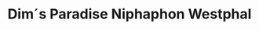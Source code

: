 ---
title: "Dim´s Paradise Niphaphon Westphal"
url: /singen-hohentwiel/dim-s-paradise-niphaphon-westphal/
shop: Massage
---